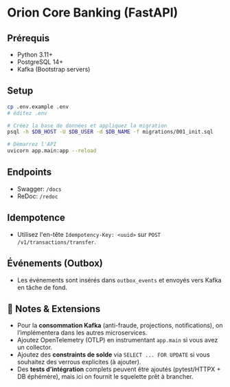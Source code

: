 ﻿# Orion Core Banking (FastAPI)

## Prérequis
- Python 3.11+
- PostgreSQL 14+
- Kafka (Bootstrap servers)

## Setup
```bash
cp .env.example .env
# éditez .env

# Créez la base de données et appliquez la migration
psql -h $DB_HOST -U $DB_USER -d $DB_NAME -f migrations/001_init.sql

# Démarrez l'API
uvicorn app.main:app --reload
````

## Endpoints

* Swagger: `/docs`
* ReDoc: `/redoc`

## Idempotence

* Utilisez l'en-tête `Idempotency-Key: <uuid>` sur `POST /v1/transactions/transfer`.

## Événements (Outbox)

* Les événements sont insérés dans `outbox_events` et envoyés vers Kafka en tâche de fond.


## 🧪 Notes & Extensions

* Pour la **consommation Kafka** (anti-fraude, projections, notifications), on l’implémentera dans les autres microservices.
* Ajoutez OpenTelemetry (OTLP) en instrumentant `app.main` si vous avez un collector.
* Ajoutez des **constraints de solde** via `SELECT ... FOR UPDATE` si vous souhaitez des verrous explicites (à ajouter).
* Des **tests d’intégration** complets peuvent être ajoutés (pytest/HTTPX + DB éphémère), mais ici on fournit le squelette prêt à brancher.
